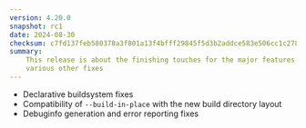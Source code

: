 ```yaml
---
version: 4.20.0
snapshot: rc1
date: 2024-08-30
checksum: c7fd137feb580378a3f801a13f4bfff29845f5d3b2addce583e506cc1c278615
summary:
    This release is about the finishing touches for the major features and
    various other fixes
---
```


* Declarative buildsystem fixes
* Compatibility of `--build-in-place` with the new build directory layout
* Debuginfo generation and error reporting fixes
